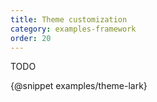 ```yaml
---
title: Theme customization
category: examples-framework
order: 20
---
```


TODO

{@snippet examples/theme-lark}
